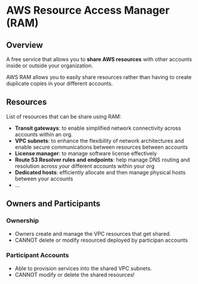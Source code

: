 # AWS Resource Access Manager (RAM)

## Overview

A free service that allows you to **share AWS resources** with other accounts inside or outside your organization.

AWS RAM allows you to easily share resources rather than having to create duplicate copies in your different accounts.


## Resources

List of resources that can be share using RAM:

- **Transit gateways**: to enable simplified network connectivity across accounts within an org.
- **VPC subnets**: to enhance the flexibility
of network architectures and enable secure communications
between resources between accounts
- **License manager**: to manage software license effectively
- **Route 53 Resolver rules and endpoints**: help manage
DNS routing and resolution
across your different accounts within your org
- **Dedicated hosts**: efficiently allocate
and then manage physical hosts between your accounts
- ...


## Owners and Participants

### Ownership
- Owners create and manage the VPC resources that get shared.
- CANNOT delete or modify resourced deployed by participan accounts

### Participant Accounts
- Able to provision services into the shared VPC subnets.
- CANNOT modify or delete the shared resources!
